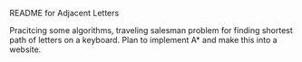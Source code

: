 README for Adjacent Letters

Pracitcing some algorithms, traveling salesman problem for finding shortest path of letters on a keyboard. Plan to implement A* and make this into a website.